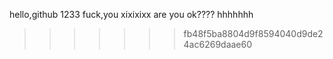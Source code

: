 hello,github
1233
fuck,you
xixixixx
are you ok????
hhhhhhh
>>>>>>> fb48f5ba8804d9f8594040d9de24ac6269daae60
